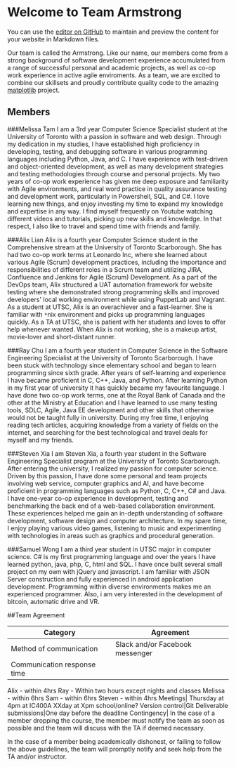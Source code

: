 # Welcome to Team Armstrong

You can use the [editor on GitHub](https://github.com/TeamArmstrong/TeamArmstrong.github.io/edit/master/README.md) to maintain and preview the content for your website in Markdown files.

Our team is called the Armstrong. Like our name, our members come from a strong background of software development experience accumulated from a range of successful personal and academic projects, as well as co-op work experience in active agile enviroments. As a team, we are excited to combine our skillsets and proudly contribute quality code to the amazing [matplotlib](matplotlib.org) project.

## Members

###Melissa Tam
I am a 3rd year Computer Science Specialist student at the University of Toronto with a passion in software and web design. Through my dedication in my studies, I have established high proficiency in developing, testing, and debugging software in various programming languages including Python, Java, and C. I have experience with test-driven and object-oriented development, as well as many development strategies and testing methodologies through course and personal projects. My two years of co-op work experience has given me deep exposure and familiarity with Agile environments, and real word practice in quality assurance testing and development work, particularly in Powershell, SQL, and C#. I love learning new things, and enjoy investing my time to expand my knowledge and expertise in any way. I find myself frequently on Youtube watching different videos and tutorials, picking up new skills and knowledge. In that respect, I also like to travel and spend time with friends and family.

###Alix Lian
Alix is a fourth year Computer Science student in the Comprehensive stream at the University of Toronto Scarborough. She has had two co-op work terms at Leonardo Inc, where she learned about various Agile (Scrum) development practices, including the importance and responsibilities of different roles in a Scrum team and utilizing JIRA, Confluence and Jenkins for Agile (Scrum) Development. As a part of the DevOps team, Alix structured a UAT automation framework for website testing where she demonstrated strong programming skills and improved developers' local working environment while using PuppetLab and Vagrant.
As a student at UTSC, Alix is an overachiever and  a fast-learner. She is familiar with `*`nix environment and picks up programming languages quickly. As a TA at UTSC, she is patient with her students and loves to offer help whenever wanted. When Alix is not working, she is a makeup artist, movie-lover and short-distant runner.

###Ray Chu
I am a fourth year student in Computer Science in the Software Engineering Specialist at the University of Toronto Scarborough. I have been stuck with technology since elementary school and began to learn programming since sixth grade. After years of self-learning and experience I have became proficient in C, C++, Java, and Python. After learning Python in my first year of university it has quickly became my favourite language. I have done two co-op work terms, one at the Royal Bank of Canada and the other at the Ministry at Education and I have learned to use many testing tools, SDLC, Agile, Java EE development and other skills that otherwise would not be taught fully in university. During my free time, I enjoying reading tech articles, acquiring knowledge from a variety of fields on the internet, and searching for the best technological and travel deals for myself and my friends.

###Steven Xia
I am Steven Xia, a fourth year student in the Software Engineering Specialist program at the University of Toronto Scarborough. After entering the university, I realized my passion for computer science. Driven by this passion, I have done some personal and team projects involving web service, computer graphics and AI, and have become proficient in programming languages such as Python, C, C++, C# and Java. I have one-year co-op experience in development, testing and benchmarking the back end of a web-based collaboration environment. These experiences helped me gain an in-depth understanding of software development, software design and computer architecture. In my spare time, I enjoy playing various video games, listening to music and experimenting with technologies in areas such as graphics and procedural generation.

###Samuel Wong
I am a third year student in UTSC major in computer science. C# is my first programming language and over the years I have learned python, java, php, C, html and SQL. I have once built several small project on my own with jQuery and javascript. I am familiar with JSON Server construction and fully experienced in android application development. Programming within diverse environments makes me an experienced programmer. Also, i am very interested in the development of bitcoin, automatic drive and VR.

##Team Agreement

Category|Agreement
------------ | -------------
Method of communication | Slack and/or Facebook messenger 
Communication response time | 
Alix - within 4hrs
Ray - Within two hours except nights and classes
Melissa - within 6hrs
Sam - within 6hrs
Steven - within 4hrs
Meetings|
Thursday at 4pm at IC400A
XXday at Xpm school/online?
Version control|Git
Deliverable submissions|One day before the deadline
Contingency|
In the case of a member dropping the course, the member must notify the team as soon as possible and the team will discuss with the TA if deemed necessary.

In the case of a member being academically dishonest, or failing to follow the above guidelines, the team will promptly notify and seek help from the TA and/or instructor.
